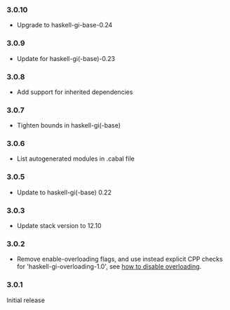 ### 3.0.10

+ Upgrade to haskell-gi-base-0.24

### 3.0.9

+ Update for haskell-gi(-base)-0.23

### 3.0.8

+ Add support for inherited dependencies

### 3.0.7

+ Tighten bounds in haskell-gi(-base)

### 3.0.6

+ List autogenerated modules in .cabal file

### 3.0.5

+ Update to haskell-gi(-base) 0.22

### 3.0.3

+ Update stack version to 12.10

### 3.0.2

+ Remove enable-overloading flags, and use instead explicit CPP checks for 'haskell-gi-overloading-1.0', see [how to disable overloading](https://github.com/haskell-gi/haskell-gi/wiki/Overloading\#disabling-overloading).

### 3.0.1

Initial release
